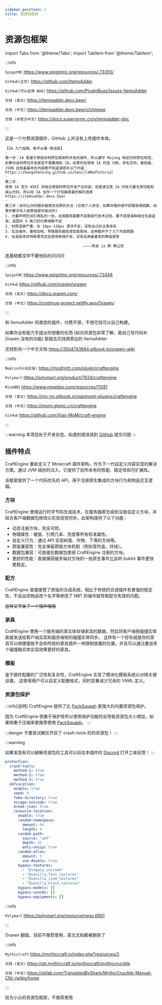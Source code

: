 ```yaml
---
sidebar_position: 2
title: 资源包框架
---
```


# 资源包框架

import Tabs from '@theme/Tabs';
import TabItem from '@theme/TabItem';

<Tabs queryString="ff">
<TabItem value="ia" label="ItemsAdder">

:::info

`SpigotMC` https://www.spigotmc.org/resources/.73355/

`GitHub(主页)` https://github.com/ItemsAdder

`GitHub(可以反馈 BUG)` https://github.com/PluginBugs/Issues-ItemsAdder

`文档 (英文)` https://itemsadder.devs.beer/

`文档 (中文)` https://itemsadder.devs.beer/v/chinese

`文档 (非官方中文)` https://docs.superiormc.cn/v/itemsadder-doc

:::

这是一个付费闭源插件，GitHub 上并没有上传插件本体。

```text
【IA 入门指南。新手必看·简洁版】
-
第一步：IA 是基于原版的材质包框架所开发的插件，所以遵守 Mojang 制定的材质包规范，如果你会材质包开发甚至不需要用到 IA。如果你在使用 IA 时连 CMD，命名空间，着色器，JSON 这些最基本的内容都不知道请恶补以下内容：
https://zhangshenxing.github.io/VanillaModTutorial
-
第二步：
使用 IA 官方 WIKI 并结合原版材质包开发产出内容，但是请注意 IA 内有大量无用功能和屎山代码，所以将 IA 当作一个打包器是最优解的选择
https://itemsadder.devs.beer
-
第三步：如何让你的服务器更加劣质的办法 (仅我个人而言，如果你看的很不舒服我很抱歉，如果你要对号入座那就是你是对的)
1. 大量声明空间引用乱的一批，这类服务器要不就是腐竹技术过低，要不就是海鲜缝合包或盗用，连国外 9 美刀的付费端都不如
2. 材质混素严重，在 16px-128px 漂浮不定，没有自己的主美体系
3. 乱加插件，看啥加啥，导致服务器变成性能答辩，这种服开不了几个月就跑路
4. 在高版本非特殊需求还在使用单端开发，没有采用最基本的群组框架

                                    ————来自 ia 群 群公告
```

连基础都没学不要他妈的问问问

</TabItem>
<TabItem value="orx" label="Oraxen">

:::info

`SpigotMC` https://www.spigotmc.org/resources/.72448

`GitHub` https://github.com/oraxen/oraxen

`文档 (英文)` https://docs.oraxen.com/

`文档 (中文)` https://continue-project.netlify.app/Oraxen/

:::

和 ItemsAdder 同类型的插件，付费开源，不想花钱可以自己构建。

如果你没有能力手搓出你想要的东西 (如对资源包非常了解，能自己写代码补 Oraxen 没有的功能) 那就去花钱用旁边的 ItemsAdder

还找到另一个中文文档 https://3504743864.gitbook.io/oraxen-wiki

</TabItem>

<TabItem value="ce" label="CraftEngine">

:::info

`Modrinth(社区版)` https://modrinth.com/plugin/craftengine

`Polymart` https://polymart.org/product/7624/craftengine

`MineBBS` https://www.minebbs.com/resources/11281

`文档 (英文)` https://mo-mi.gitbook.io/xiaomomi-plugins/craftengine

`文档 (中文)` https://momi.gtemc.cn/craftengine

`GitHub` https://github.com/Xiao-MoMi/craft-engine

:::

:::warning
本项目处于开发状态，如遇到错误请到 [GitHub](https://github.com/Xiao-MoMi/craft-engine/issues) 提交问题
:::

## 插件特点

CraftEngine 重新定义了 Minecraft 插件架构，作为下一代自定义内容实现的解决方案。通过 JVM 级别的注入，它提供了前所未有的性能、稳定性和可扩展性。

该框架提供了一个代码优先的 API，用于注册原生集成的方块行为和物品交互逻辑。

### 方块

CraftEngine 使用运行时字节码生成技术，在服务器原生级别注册自定义方块，并结合客户端数据包修改以实现视觉同步。此架构提供了以下功能：

- 动态注册方块，完全可控。
- 物理属性：硬度、引燃几率、亮度等所有标准属性。
- 自定义行为：通过 API 实现树苗、作物、下落的方块等。
- 原版兼容性：完全保留原版方块机制（例如音符盒、绊线）。
- 数据包兼容：可直接在数据包使用 CraftEngine 注册的方块。
- 更好的性能：直接捕获服务端对方块的一些原生事件比监听 bukkit 事件更快更稳定。

### 配方

CraftEngine 直接接管了原版的合成系统，相比于传统的合成插件有更强的稳定性，不会出现物品改个名字等修改了 NBT 的操作就导致配方失效的问题。

~~这样又节省了一个插件嘻嘻~~

### 家具

CraftEngine 使用一个服务端的真实体存储家具的数据，然后将客户端侧碰撞实体直接发送给客户端实现和服务端侧的碰撞实体同步。
这样有一个好处就是你的家具可以顺便摆放不会和传统的家具插件一样限制放置的位置。并且可以通过叠加多个碰撞箱实体实现效果更好的家具。

### 模板

鉴于插件配置的广泛性和复杂性，CraftEngine 实现了模块化模板系统以分隔关键设置。
这使得用户可以自定义配置格式，同时显著减少冗余的 YAML 定义。

### 资源包保护

:::info[说明]
CraftEngine 提供了比 [PackSquash](/Java/process/maintenance/resourcepack/compress) 更强大的内置资源包保护。

因为 CraftEngine 侧重于保护性所以使用保护功能时会导致资源包大小增加，如果侧重于压缩率更推荐使用 [PackSquash](/Java/process/maintenance/resourcepack/compress)。
:::

:::danger
不要尝试解压开启了 crash-tools 的的资源包！
:::

:::warning

如果发现有可以破解资源包的工具可以前往本插件的 [Discord](https://discord.gg/WVKdaUPR3S) 打开工单反馈！
:::

```yaml title="推荐配置"
protection:
  crash-tools:
    method-1: true
    method-2: true
    method-3: true
  obfuscation:
    enable: true
    seed: 0
    fake-directory: true
    escape-unicode: true
    break-json: true
    resource-location:
      enable: true
      random-namespace:
        amount: 64
        length: 9
      random-path:
        source: "obf"
        depth: 32
        anti-unzip: true
      random-atlas:
        amount: 5
        use-double: true
      bypass-textures:
        - "@legacy_unicode"
        - "@vanilla_font_textures"
        - "@vanilla_item_textures"
        - "@vanilla_block_textures"
      bypass-models: []
      bypass-sounds: []
      bypass-equipments: []
```

</TabItem>

<TabItem value="nexo" label="Nexo">

:::info

`Polymart` https://polymart.org/resource/nexo.6901

:::

Oraxen 翻版，目前不推荐使用，英文文档都被删除了

</TabItem>
<TabItem value="Crucible" label="Crucible">

:::info

`MythicCraft` https://mythiccraft.io/index.php?resources/2

`文档 (英文)` https://git.mythiccraft.io/mythiccraft/mythiccrucible

`文档 (中文)` https://gitlab.com/TranslatedByShark/MythicCrucible-Manual-CN/-/wikis/home

:::

较为小众的资源包框架，不推荐使用

</TabItem>
</Tabs>
